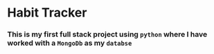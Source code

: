 # Habit Tracker 
### This is my first full stack project using `python` where I have worked with a `MongoDb` as my `databse` 


